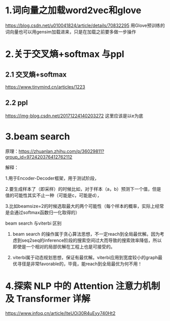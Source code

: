 # 1.词向量之加载word2vec和glove
https://blog.csdn.net/u010041824/article/details/70832295
用Glove预训练的词向量也可以用gensim加载进来，只是在加载之前要多做一步操作
# 2.关于交叉熵+softmax 与ppl
## 2.1 交叉熵+softmax
https://www.tinymind.cn/articles/1223
## 2.2 ppl
https://img-blog.csdn.net/20171224140203272
这里应该是以e为底
# 3.beam search 
原理：https://zhuanlan.zhihu.com/p/36029811?group_id=972420376412762112

解释：

1.用于Encoder-Decoder框架，用于测试阶段，

2.要生成样本了（即采样）的时候比如，对于样本（a，b）预测下一个值，但是值的可能性其实不止一种（可能是c，可能是d），

3.比如beamsize=2的时候选取最大的两个可能性（每个样本的概率，实际上经常是会通过softmax函数归一化取得的）




beam search 与viterbi 区别

1. beam search 的操作属于贪心算法思想，不一定reach到全局最优解。因为考虑到seq2seq的inference阶段的搜索空间过大而导致的搜索效率降低，所以即使是一个相对的局部优解在工程上也是可接受的。

2. viterbi属于动态规划思想，保证有最优解。viterbi应用到宽度较小的graph最优寻径是非常favorable的，毕竟，能reach到全局最优为何不用！

# 4.探索 NLP 中的 Attention 注意力机制及 Transformer 详解
https://www.infoq.cn/article/lteUOi30R4uEyy740Ht2
